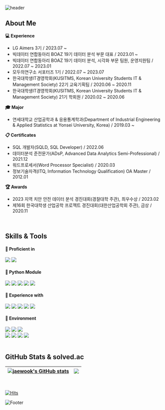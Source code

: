 ![header](https://capsule-render.vercel.app/api?type=waving&color=b3e5e6&height=200&section=header&text=Jaewook%20Shin&fontSize=60)

## About Me
**:computer: Experience**
+ LG Aimers 3기 / 2023.07 ~
+ 빅데이터 연합동아리 BOAZ 19기 데이터 분석 부문 대표 / 2023.01 ~ 
+ 빅데이터 연합동아리 BOAZ 19기 데이터 분석, 시각화 부문 팀원, 운영지원팀 / 2022.07 ~ 2023.01
+ 모두의연구소 서포터즈 1기 / 2022.07 ~ 2023.07
+ 한국대학생IT경영학회(KUSITMS, Korean University Students IT & Management Society) 22기 교육기획팀 / 2020.06 ~ 2020.11
+ 한국대학생IT경영학회(KUSITMS, Korean University Students IT & Management Society) 21기 학회원 / 2020.02 ~ 2020.06

**:mortar_board: Major**  
+ 연세대학교 산업공학과 & 응용통계학과(Department of Industrial Engineering & Applied Statistics at Yonsei University, Korea) / 2019.03 ~

**:clipboard: Certificates**
+ SQL 개발자(SQLD, SQL Developer) / 2022.06
+ 데이터분석 준전문가(ADsP, Advanced Data Analytics Semi-Professional) / 2021.12
+ 워드프로세서(Word Processor Specialist) / 2020.03
+ 정보기술자격(ITQ, Information Technology Qualification) OA Master / 2012.01

**:trophy: Awards**
+ 2023 지역 치안 안전 데이터 분석 경진대회(경찰대학 주관), 최우수상 / 2023.02
+ 제16회 한국대학생 산업공학 프로젝트 경진대회(대한산업공학회 주관), 금상 / 2020.11
<br>

## Skills & Tools
<div align="left">

#### 📘 Proficient in

<img src="https://img.shields.io/badge/Python-3776AB?style=flat&logo=Python&logoColor=white"/>
  
<img src="https://img.shields.io/badge/Tableau-E97627?style=flat&logo=Tableau&logoColor=white"/>

<br>

#### 📕 Python Module

<img src="https://img.shields.io/badge/pandas-150458?style=flat&logo=pandas&logoColor=white"/>

<img src="https://img.shields.io/badge/NumPy-013243?style=flat&logo=NumPy&logoColor=white"/>
  
<img src="https://img.shields.io/badge/Matplotlib-0C1528?style=flat&logo=Soundcharts&logoColor=white"/>

<img src="https://img.shields.io/badge/scikit%20learn-F7931E?style=flat&logo=scikit-learn&logoColor=white"/>
  
<img src="https://img.shields.io/badge/TensorFlow-FF6F00?style=flat&logo=TensorFlow&logoColor=white"/>

<br>

#### 📙 Experience with

<img src="https://img.shields.io/badge/R-276DC3?style=flat&logo=R&logoColor=white"/>

<img src="https://img.shields.io/badge/MySQL-4479A1?style=flat&logo=MySQL&logoColor=black"/>

<img src="https://img.shields.io/badge/SAS-4285F4?style=flat&logo=googlechrome&logoColor=blue"/>

<img src="https://img.shields.io/badge/SPSS-052FAD?style=flat&logo=IBM&logoColor=black"/>
  
<img src="https://img.shields.io/badge/QGIS-589632?style=flat&logo=Qgis&logoColor=black"/>

<br>

#### 📗 Environment

<img src="https://img.shields.io/badge/Jupyter-F37626?style=flat&logo=Jupyter&logoColor=white"/>
  
<img src="https://img.shields.io/badge/Google%20Colab-F9AB00?style=flat&logo=googlecolab&logoColor=white"/>

<img src="https://img.shields.io/badge/RStudio-75AADB?style=flat&logo=RStudio&logoColor=white"/>

<br>

<img src="https://img.shields.io/badge/Github-181717?style=flat&logo=Github&logoColor=white"/>

<img src="https://img.shields.io/badge/Notion-000000?style=flat&logo=Notion&logoColor=white"/>
  
<img src="https://img.shields.io/badge/Trello-0052CC?style=flat&logo=Trello&logoColor=white"/>
  
<img src="https://img.shields.io/badge/Slack-4A154B?style=flat&logo=Slack&logoColor=white"/>

</div>

<br>

## GitHub Stats & solved.ac
| <a href="https://github.com/jwshin0908/github-readme-stats"><img align="center" src="https://github-readme-stats.vercel.app/api?username=jwshin0908&text_color=080358&icon_color=080358&border_color=080358&ring_color=080358&show_icons=true" alt="jaewook's GitHub stats" /></a> | <a href="https://solved.ac/jwshin0908/"><img align="center" src="http://mazassumnida.wtf/api/v2/generate_badge?boj=jwshin0908" /></a> |
| ------------- | ------------- |
<br>

</div>

[![Hits](https://hits.seeyoufarm.com/api/count/incr/badge.svg?url=https%3A%2F%2Fgithub.com%2Fjwshin0908&count_bg=%2379C83D&title_bg=%23555555&icon=&icon_color=%23E7E7E7&title=hits&edge_flat=false)](https://hits.seeyoufarm.com)


![Footer](https://capsule-render.vercel.app/api?type=waving&color=b3e5e6&height=90&section=footer)
